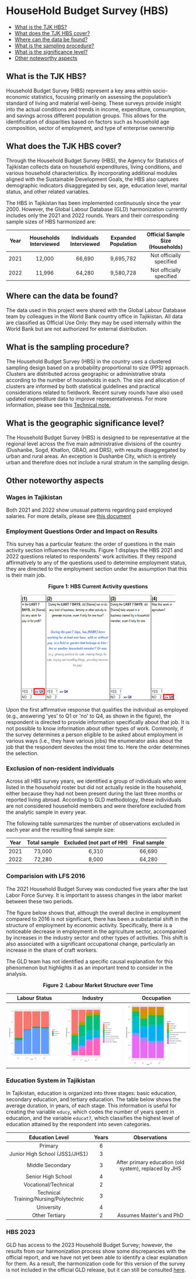 # HouseHold Budget Survey (HBS)

- [What is the TJK HBS?](#what-is-the-tjk-hbs)
- [What does the TJK HBS cover?](#what-does-the-tjk-hbs-cover)
- [Where can the data be found?](#where-can-the-data-be-found)
- [What is the sampling procedure?](#what-is-the-sampling-procedure)
- [What is the significance level?](#what-is-the-geographic-significance-level)
- [Other noteworthy aspects](#other-noteworthy-aspects)

## What is the TJK HBS?

Household Budget Survey (HBS) represent a key area within socio-economic statistics, focusing primarily on assessing the population’s standard of living and material well-being. These surveys provide insight into the actual conditions and trends in income, expenditure, consumption, and savings across different population groups. This allows for the identification of disparities based on factors such as household age composition, sector of employment, and type of enterprise ownership

## What does the TJK HBS cover?

Through the Household Budget Survey (HBS), the Agency for Statistics of Tajikistan collects data on household expenditures, living conditions, and various household characteristics. By incorporating additional modules aligned with the Sustainable Development Goals, the HBS also captures demographic indicators disaggregated by sex, age, education level, marital status, and other related variables.

The HBS in Tajikistan has been implemented continuously since the year 2000. However, the Global Labour Database (GLD) harmonization currently includes only the 2021 and 2022 rounds. Years and their corresponding sample sizes of HBS harmonized are:


| **Year** | **Households Interviewed**  | **Individuals Interviewed**   | **Expanded Population**   | **Official Sample Size (Households)**  |
|:--------:|:---------------------------:|:----------------------------:|:------------------------:|:-------------------------------------:|
| 2021     | 12,000                      | 66,690                       | 9,695,782                | Not officially specified              |
| 2022     | 11,996                      | 64,280                       | 9,580,728                | Not officially specified              |


## Where can the data be found?

The data used in this project were shared with the Global Labour Database team by colleagues in the World Bank country office in Tajikistan. All data are classified as Official Use Only: they may be used internally within the World Bank but are not authorized for external distribution.

## What is the sampling procedure?

The Household Budget Survey (HBS) in the country uses a clustered sampling design based on a probability proportional to size (PPS) approach. Clusters are distributed across geographic or administrative strata according to the number of households in each. The size and allocation of clusters are informed by both statistical guidelines and practical considerations related to fieldwork. Recent survey rounds have also used updated expenditure data to improve representativeness. For more information, please see this [Technical note.](utilities/Technical%20Note%20on%20HBS%202024%20Sampling.docx)

## What is the geographic significance level?

The Household Budget Survey (HBS) is designed to be representative at the regional level across the five main administrative divisions of the country (Dushanbe, Sogd, Khatlon, GBAO, and DRS), with results disaggregated by urban and rural areas. An exception is Dushanbe City, which is entirely urban and therefore does not include a rural stratum in the sampling design.

## Other noteworthy aspects

### Wages in Tajikistan
Both 2021 and 2022 show unusual patterns regarding paid employed salaries. For more details, please see [this document](Wages.md)

### Employment Questions Order and Impact on Results

This survey has a particular feature: the order of questions in the main activity section influences the results. Figure 1 displays the HBS 2021 and 2022 questions related to respondents' work activities. If they respond affirmatively to any of the questions used to determine employment status, they are directed to the employment section under the assumption that this is their main job.

<div align="center"><strong >Figure 1: HBS Current Activity questions </strong></div>

<figure>

<img src="utilities/current_activity_questions.png" alt="current_activity_questions"/>

</figure>

Upon the first affirmative response that qualifies the individual as employed (e.g., answering 'yes' to Q1 or 'no' to Q4, as shown in the figure), the respondent is directed to provide information specifically about that job. It is not possible to know information about other types of work. Commonly, if the survey determines a person eligible to be asked about employment in various ways (i.e., they have various jobs) the enumerator asks about the job that the respondent devotes the most time to. Here the order determines the selection.

### Exclusion of non-resident individuals
Across all HBS survey years, we identified a group of individuals who were listed in the household roster but did not actually reside in the household, either because they had not been present during the last three months or reported living abroad. According to GLD methodology, these individuals are not considered household members and were therefore excluded from the analytic sample in every year.

The following table summarizes the number of observations excluded in each year and the resulting final sample size:

| Year | Total sample | Excluded (not part of HH) | Final sample  |
|:------:|:--------------:|:---------------------------:|:---------------:|
| 2021 | 73,000       | 6,310                     | 66,690        |
| 2022 | 72,280       | 8,000                     | 64,280        |


### Comparision with LFS 2016

The 2021 Household Budget Survey was conducted five years after the last Labor Force Survey. It is important to assess changes in the labor market between these two periods.

The figure below shows that, although the overall decline in employment compared to 2016 is not significant, there has been a substantial shift in the structure of employment by economic activity. Specifically, there is a noticeable decrease in employment in the agriculture sector, accompanied by increases in the industry sector and other types of activities. This shift is also associated with a significant occupational change, particularly an increase in the share of craft workers.

The GLD team has not identified a specific causal explanation for this phenomenon but highlights it as an important trend to consider in the analysis.


<div align="center"><strong>Figure 2 :Labour Market Structure over Time </strong></div>

| Labour Status          | Industry                    | Occupation                |
|:----------------------:|:---------------------------:|:-------------------------:|
| ![TJK_lstatus](utilities/TJK_lstatus.png) | ![TJK_industrycat10](utilities/TJK_industrycat10.png) | ![TJK_occup](utilities/TJK_occup.png) |

### Education System in Tajikistan

In Tajikistan, education is organized into three stages: basic education, secondary education, and tertiary education. The table below shows the average duration, in years, of each stage. This information is useful for creating the variable ```educy```, which codes the number of years spent in education, and the variable ```educat7```, which classifies the highest level of education attained by the respondent into seven categories.

| Education Level                                     | Years   | Observations                                   |
|:---------------------------------------------------:|:-------:|:----------------------------------------------:|
| Primary                                            | 6       |                                                |
| Junior High School (JSS1/JHS1)                      | 3       |                                                |
| Middle Secondary                                    | 3       | After primary education (old system), replaced by JHS |
| Senior High School                                  | 4       |                                                |
| Vocational/Technical                                | 2       |                                                |
| Technical Training/Nursing/Polytechnic              | 3       |                                                |
| University                                          | 4       |                                                |
| Other Tertiary                                      | 2       | Assumes Master's and PhD                       |

### HBS 2023
GLD has access to the 2023 Household Budget Survey; however, the results from our harmonization process show some discrepancies with the official report, and we have not yet been able to identify a clear explanation for them. As a result, the harmonization code for this version of the survey is not included in the official GLD release, but it can still be consulted [here](utilities/TJK_2023_HBS_V01_M_V01_A_GLD_ALL.do).

